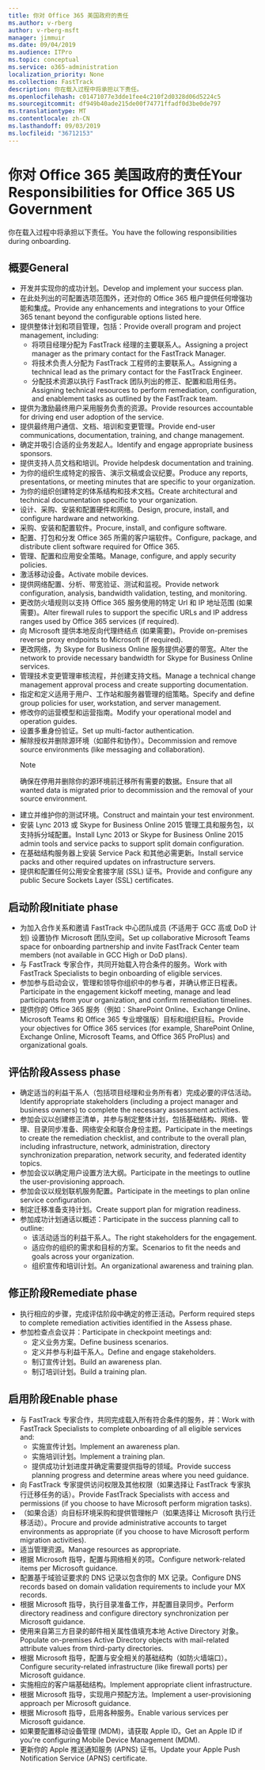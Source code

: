 ```yaml
---
title: 你对 Office 365 美国政府的责任
ms.author: v-rberg
author: v-rberg-msft
manager: jimmuir
ms.date: 09/04/2019
ms.audience: ITPro
ms.topic: conceptual
ms.service: o365-administration
localization_priority: None
ms.collection: FastTrack
description: 你在载入过程中将承担以下责任。
ms.openlocfilehash: c01471077e3dde1fee4c210f2d0328d06d5224c5
ms.sourcegitcommit: df949b40ade215de00f74771ffadf0d3be0de797
ms.translationtype: MT
ms.contentlocale: zh-CN
ms.lasthandoff: 09/03/2019
ms.locfileid: "36712153"
---
```

# <a name="your-responsibilities-for-office-365-us-government"></a><span data-ttu-id="b4a97-103">你对 Office 365 美国政府的责任</span><span class="sxs-lookup"><span data-stu-id="b4a97-103">Your Responsibilities for Office 365 US Government</span></span>

<span data-ttu-id="b4a97-104">你在载入过程中将承担以下责任。</span><span class="sxs-lookup"><span data-stu-id="b4a97-104">You have the following responsibilities during onboarding.</span></span>
  
## <a name="general"></a><span data-ttu-id="b4a97-105">概要</span><span class="sxs-lookup"><span data-stu-id="b4a97-105">General</span></span>

- <span data-ttu-id="b4a97-106">开发并实现你的成功计划。</span><span class="sxs-lookup"><span data-stu-id="b4a97-106">Develop and implement your success plan.</span></span>   
- <span data-ttu-id="b4a97-107">在此处列出的可配置选项范围外，还对你的 Office 365 租户提供任何增强功能和集成。</span><span class="sxs-lookup"><span data-stu-id="b4a97-107">Provide any enhancements and integrations to your Office 365 tenant beyond the configurable options listed here.</span></span>    
- <span data-ttu-id="b4a97-108">提供整体计划和项目管理，包括：</span><span class="sxs-lookup"><span data-stu-id="b4a97-108">Provide overall program and project management, including:</span></span>     
  - <span data-ttu-id="b4a97-109">将项目经理分配为 FastTrack 经理的主要联系人。</span><span class="sxs-lookup"><span data-stu-id="b4a97-109">Assigning a project manager as the primary contact for the FastTrack Manager.</span></span>   
  - <span data-ttu-id="b4a97-110">将技术负责人分配为 FastTrack 工程师的主要联系人。</span><span class="sxs-lookup"><span data-stu-id="b4a97-110">Assigning a technical lead as the primary contact for the FastTrack Engineer.</span></span>  
  - <span data-ttu-id="b4a97-111">分配技术资源以执行 FastTrack 团队列出的修正、配置和启用任务。</span><span class="sxs-lookup"><span data-stu-id="b4a97-111">Assigning technical resources to perform remediation, configuration, and enablement tasks as outlined by the FastTrack team.</span></span>   
- <span data-ttu-id="b4a97-112">提供为激励最终用户采用服务负责的资源。</span><span class="sxs-lookup"><span data-stu-id="b4a97-112">Provide resources accountable for driving end user adoption of the service.</span></span>    
- <span data-ttu-id="b4a97-113">提供最终用户通信、文档、培训和变更管理。</span><span class="sxs-lookup"><span data-stu-id="b4a97-113">Provide end-user communications, documentation, training, and change management.</span></span>    
- <span data-ttu-id="b4a97-114">确定并吸引合适的业务发起人。</span><span class="sxs-lookup"><span data-stu-id="b4a97-114">Identify and engage appropriate business sponsors.</span></span>     
- <span data-ttu-id="b4a97-115">提供支持人员文档和培训。</span><span class="sxs-lookup"><span data-stu-id="b4a97-115">Provide helpdesk documentation and training.</span></span>     
- <span data-ttu-id="b4a97-116">为你的组织生成特定的报告、演示文稿或会议纪要。</span><span class="sxs-lookup"><span data-stu-id="b4a97-116">Produce any reports, presentations, or meeting minutes that are specific to your organization.</span></span>     
- <span data-ttu-id="b4a97-117">为你的组织创建特定的体系结构和技术文档。</span><span class="sxs-lookup"><span data-stu-id="b4a97-117">Create architectural and technical documentation specific to your organization.</span></span>     
- <span data-ttu-id="b4a97-118">设计、采购、安装和配置硬件和网络。</span><span class="sxs-lookup"><span data-stu-id="b4a97-118">Design, procure, install, and configure hardware and networking.</span></span>    
- <span data-ttu-id="b4a97-119">采购、安装和配置软件。</span><span class="sxs-lookup"><span data-stu-id="b4a97-119">Procure, install, and configure software.</span></span>     
- <span data-ttu-id="b4a97-120">配置、打包和分发 Office 365 所需的客户端软件。</span><span class="sxs-lookup"><span data-stu-id="b4a97-120">Configure, package, and distribute client software required for Office 365.</span></span>    
- <span data-ttu-id="b4a97-121">管理、配置和应用安全策略。</span><span class="sxs-lookup"><span data-stu-id="b4a97-121">Manage, configure, and apply security policies.</span></span>    
- <span data-ttu-id="b4a97-122">激活移动设备。</span><span class="sxs-lookup"><span data-stu-id="b4a97-122">Activate mobile devices.</span></span>    
- <span data-ttu-id="b4a97-123">提供网络配置、分析、带宽验证、测试和监视。</span><span class="sxs-lookup"><span data-stu-id="b4a97-123">Provide network configuration, analysis, bandwidth validation, testing, and monitoring.</span></span> 
- <span data-ttu-id="b4a97-124">更改防火墙规则以支持 Office 365 服务使用的特定 Url 和 IP 地址范围 (如果需要)。</span><span class="sxs-lookup"><span data-stu-id="b4a97-124">Alter firewall rules to support the specific URLs and IP address ranges used by Office 365 services (if required).</span></span>
- <span data-ttu-id="b4a97-125">向 Microsoft 提供本地反向代理终结点 (如果需要)。</span><span class="sxs-lookup"><span data-stu-id="b4a97-125">Provide on-premises reverse proxy endpoints to Microsoft (if required).</span></span>     
- <span data-ttu-id="b4a97-126">更改网络，为 Skype for Business Online 服务提供必要的带宽。</span><span class="sxs-lookup"><span data-stu-id="b4a97-126">Alter the network to provide necessary bandwidth for Skype for Business Online services.</span></span>   
- <span data-ttu-id="b4a97-127">管理技术变更管理审核流程，并创建支持文档。</span><span class="sxs-lookup"><span data-stu-id="b4a97-127">Manage a technical change management approval process and create supporting documentation.</span></span>    
- <span data-ttu-id="b4a97-128">指定和定义适用于用户、工作站和服务器管理的组策略。</span><span class="sxs-lookup"><span data-stu-id="b4a97-128">Specify and define group policies for user, workstation, and server management.</span></span>    
- <span data-ttu-id="b4a97-129">修改你的运营模型和运营指南。</span><span class="sxs-lookup"><span data-stu-id="b4a97-129">Modify your operational model and operation guides.</span></span>   
- <span data-ttu-id="b4a97-130">设置多重身份验证。</span><span class="sxs-lookup"><span data-stu-id="b4a97-130">Set up multi-factor authentication.</span></span>   
- <span data-ttu-id="b4a97-131">解除授权并删除源环境（如邮件和协作）。</span><span class="sxs-lookup"><span data-stu-id="b4a97-131">Decommission and remove source environments (like messaging and collaboration).</span></span> 
    > [!NOTE]
    > <span data-ttu-id="b4a97-132">确保在停用并删除你的源环境前迁移所有需要的数据。</span><span class="sxs-lookup"><span data-stu-id="b4a97-132">Ensure that all wanted data is migrated prior to decommission and the removal of your source environment.</span></span>   
- <span data-ttu-id="b4a97-133">建立并维护你的测试环境。</span><span class="sxs-lookup"><span data-stu-id="b4a97-133">Construct and maintain your test environment.</span></span>  
- <span data-ttu-id="b4a97-134">安装 Lync 2013 或 Skype for Business Online 2015 管理工具和服务包，以支持拆分域配置。</span><span class="sxs-lookup"><span data-stu-id="b4a97-134">Install Lync 2013 or Skype for Business Online 2015 admin tools and service packs to support split domain configuration.</span></span>    
- <span data-ttu-id="b4a97-135">在基础结构服务器上安装 Service Pack 和其他必需更新。</span><span class="sxs-lookup"><span data-stu-id="b4a97-135">Install service packs and other required updates on infrastructure servers.</span></span>     
- <span data-ttu-id="b4a97-136">提供和配置任何公用安全套接字层 (SSL) 证书。</span><span class="sxs-lookup"><span data-stu-id="b4a97-136">Provide and configure any public Secure Sockets Layer (SSL) certificates.</span></span> 
    
## <a name="initiate-phase"></a><span data-ttu-id="b4a97-137">启动阶段</span><span class="sxs-lookup"><span data-stu-id="b4a97-137">Initiate phase</span></span>

- <span data-ttu-id="b4a97-138">为加入合作关系和邀请 FastTrack 中心团队成员 (不适用于 GCC 高或 DoD 计划) 设置协作 Microsoft 团队空间。</span><span class="sxs-lookup"><span data-stu-id="b4a97-138">Set up collaborative Microsoft Teams space for onboarding partnership and invite FastTrack Center team members (not available in GCC High or DoD plans).</span></span>   
- <span data-ttu-id="b4a97-139">与 FastTrack 专家合作，共同开始载入符合条件的服务。</span><span class="sxs-lookup"><span data-stu-id="b4a97-139">Work with FastTrack Specialists to begin onboarding of eligible services.</span></span>    
- <span data-ttu-id="b4a97-140">参加参与启动会议，管理和领导你组织中的参与者，并确认修正日程表。</span><span class="sxs-lookup"><span data-stu-id="b4a97-140">Participate in the engagement kickoff meeting, manage and lead participants from your organization, and confirm remediation timelines.</span></span>    
- <span data-ttu-id="b4a97-141">提供你的 Office 365 服务（例如：SharePoint Online、Exchange Online、Microsoft Teams 和 Office 365 专业增强版）目标和组织目标。</span><span class="sxs-lookup"><span data-stu-id="b4a97-141">Provide your objectives for Office 365 services (for example, SharePoint Online, Exchange Online, Microsoft Teams, and Office 365 ProPlus) and organizational goals.</span></span>
    
## <a name="assess-phase"></a><span data-ttu-id="b4a97-142">评估阶段</span><span class="sxs-lookup"><span data-stu-id="b4a97-142">Assess phase</span></span>

- <span data-ttu-id="b4a97-143">确定适当的利益干系人（包括项目经理和业务所有者）完成必要的评估活动。</span><span class="sxs-lookup"><span data-stu-id="b4a97-143">Identify appropriate stakeholders (including a project manager and business owners) to complete the necessary assessment activities.</span></span>    
- <span data-ttu-id="b4a97-144">参加会议以创建修正清单，并参与制定整体计划，包括基础结构、网络、管理、目录同步准备、网络安全和联合身份主题。</span><span class="sxs-lookup"><span data-stu-id="b4a97-144">Participate in the meetings to create the remediation checklist, and contribute to the overall plan, including infrastructure, network, administration, directory synchronization preparation, network security, and federated identity topics.</span></span> 
- <span data-ttu-id="b4a97-145">参加会议以确定用户设置方法大纲。</span><span class="sxs-lookup"><span data-stu-id="b4a97-145">Participate in the meetings to outline the user-provisioning approach.</span></span>     
- <span data-ttu-id="b4a97-146">参加会议以规划联机服务配置。</span><span class="sxs-lookup"><span data-stu-id="b4a97-146">Participate in the meetings to plan online service configuration.</span></span>    
- <span data-ttu-id="b4a97-147">制定迁移准备支持计划。</span><span class="sxs-lookup"><span data-stu-id="b4a97-147">Create support plan for migration readiness.</span></span>    
- <span data-ttu-id="b4a97-148">参加成功计划通话以概述：</span><span class="sxs-lookup"><span data-stu-id="b4a97-148">Participate in the success planning call to outline:</span></span>   
  - <span data-ttu-id="b4a97-149">该活动适当的利益干系人。</span><span class="sxs-lookup"><span data-stu-id="b4a97-149">The right stakeholders for the engagement.</span></span>   
  - <span data-ttu-id="b4a97-150">适应你的组织的需求和目标的方案。</span><span class="sxs-lookup"><span data-stu-id="b4a97-150">Scenarios to fit the needs and goals across your organization.</span></span>   
  - <span data-ttu-id="b4a97-151">组织宣传和培训计划。</span><span class="sxs-lookup"><span data-stu-id="b4a97-151">An organizational awareness and training plan.</span></span>
    
## <a name="remediate-phase"></a><span data-ttu-id="b4a97-152">修正阶段</span><span class="sxs-lookup"><span data-stu-id="b4a97-152">Remediate phase</span></span>

- <span data-ttu-id="b4a97-153">执行相应的步骤，完成评估阶段中确定的修正活动。</span><span class="sxs-lookup"><span data-stu-id="b4a97-153">Perform required steps to complete remediation activities identified in the Assess phase.</span></span>  
- <span data-ttu-id="b4a97-154">参加检查点会议并：</span><span class="sxs-lookup"><span data-stu-id="b4a97-154">Participate in checkpoint meetings and:</span></span>   
  - <span data-ttu-id="b4a97-155">定义业务方案。</span><span class="sxs-lookup"><span data-stu-id="b4a97-155">Define business scenarios.</span></span>  
  - <span data-ttu-id="b4a97-156">定义并参与利益干系人。</span><span class="sxs-lookup"><span data-stu-id="b4a97-156">Define and engage stakeholders.</span></span>  
  - <span data-ttu-id="b4a97-157">制订宣传计划。</span><span class="sxs-lookup"><span data-stu-id="b4a97-157">Build an awareness plan.</span></span> 
  - <span data-ttu-id="b4a97-158">制订培训计划。</span><span class="sxs-lookup"><span data-stu-id="b4a97-158">Build a training plan.</span></span>
    
## <a name="enable-phase"></a><span data-ttu-id="b4a97-159">启用阶段</span><span class="sxs-lookup"><span data-stu-id="b4a97-159">Enable phase</span></span>

- <span data-ttu-id="b4a97-160">与 FastTrack 专家合作，共同完成载入所有符合条件的服务，并：</span><span class="sxs-lookup"><span data-stu-id="b4a97-160">Work with FastTrack Specialists to complete onboarding of all eligible services and:</span></span>  
  - <span data-ttu-id="b4a97-161">实施宣传计划。</span><span class="sxs-lookup"><span data-stu-id="b4a97-161">Implement an awareness plan.</span></span>   
  - <span data-ttu-id="b4a97-162">实施培训计划。</span><span class="sxs-lookup"><span data-stu-id="b4a97-162">Implement a training plan.</span></span>   
  - <span data-ttu-id="b4a97-163">提供成功计划进度并确定需要提供指导的领域。</span><span class="sxs-lookup"><span data-stu-id="b4a97-163">Provide success planning progress and determine areas where you need guidance.</span></span>  
- <span data-ttu-id="b4a97-164">向 FastTrack 专家提供访问权限及其他权限（如果选择让 FastTrack 专家执行迁移任务的话）。</span><span class="sxs-lookup"><span data-stu-id="b4a97-164">Provide FastTrack Specialists with access and permissions (if you choose to have Microsoft perform migration tasks).</span></span>   
- <span data-ttu-id="b4a97-165">（如果合适）向目标环境采购和提供管理帐户（如果选择让 Microsoft 执行迁移活动）。</span><span class="sxs-lookup"><span data-stu-id="b4a97-165">Procure and provide administrative accounts to target environments as appropriate (if you choose to have Microsoft perform migration activities).</span></span>    
- <span data-ttu-id="b4a97-166">适当管理资源。</span><span class="sxs-lookup"><span data-stu-id="b4a97-166">Manage resources as appropriate.</span></span>     
- <span data-ttu-id="b4a97-167">根据 Microsoft 指导，配置与网络相关的项。</span><span class="sxs-lookup"><span data-stu-id="b4a97-167">Configure network-related items per Microsoft guidance.</span></span>    
- <span data-ttu-id="b4a97-168">配置基于域验证要求的 DNS 记录以包含你的 MX 记录。</span><span class="sxs-lookup"><span data-stu-id="b4a97-168">Configure DNS records based on domain validation requirements to include your MX records.</span></span>    
- <span data-ttu-id="b4a97-169">根据 Microsoft 指导，执行目录准备工作，并配置目录同步。</span><span class="sxs-lookup"><span data-stu-id="b4a97-169">Perform directory readiness and configure directory synchronization per Microsoft guidance.</span></span>   
- <span data-ttu-id="b4a97-170">使用来自第三方目录的邮件相关属性值填充本地 Active Directory 对象。</span><span class="sxs-lookup"><span data-stu-id="b4a97-170">Populate on-premises Active Directory objects with mail-related attribute values from third-party directories.</span></span>    
- <span data-ttu-id="b4a97-171">根据 Microsoft 指导，配置与安全相关的基础结构（如防火墙端口）。</span><span class="sxs-lookup"><span data-stu-id="b4a97-171">Configure security-related infrastructure (like firewall ports) per Microsoft guidance.</span></span>    
- <span data-ttu-id="b4a97-172">实施相应的客户端基础结构。</span><span class="sxs-lookup"><span data-stu-id="b4a97-172">Implement appropriate client infrastructure.</span></span>   
- <span data-ttu-id="b4a97-173">根据 Microsoft 指导，实现用户预配方法。</span><span class="sxs-lookup"><span data-stu-id="b4a97-173">Implement a user-provisioning approach per Microsoft guidance.</span></span>    
- <span data-ttu-id="b4a97-174">根据 Microsoft 指导，启用各种服务。</span><span class="sxs-lookup"><span data-stu-id="b4a97-174">Enable various services per Microsoft guidance.</span></span>    
- <span data-ttu-id="b4a97-175">如果要配置移动设备管理 (MDM)，请获取 Apple ID。</span><span class="sxs-lookup"><span data-stu-id="b4a97-175">Get an Apple ID if you're configuring Mobile Device Management (MDM).</span></span>   
- <span data-ttu-id="b4a97-176">更新你的 Apple 推送通知服务 (APNS) 证书。</span><span class="sxs-lookup"><span data-stu-id="b4a97-176">Update your Apple Push Notification Service (APNS) certificate.</span></span>
    

  

